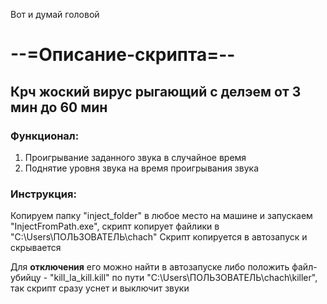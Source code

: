 Вот и думай головой



# --=Описание-скрипта=--

## Крч жоский вирус рыгающий с делэем от 3 мин до 60 мин

### Функционал: 
1) Проигрывание заданного звука в случайное время
2) Поднятие уровня звука на время проигрывания звука

### Инструкция:
Копируем папку "inject_folder" в любое место на машине и запускаем "InjectFromPath.exe", скрипт копирует файлики в "C:\Users\ПОЛЬЗОВАТЕЛЬ\chach"
Скрипт копируется в автозапуск и скрывается

Для **отключения** его можно найти в автозапуске либо положить файл-убийцу - "kill_la_kill.kill" по пути "C:\Users\ПОЛЬЗОВАТЕЛЬ\chach\killer", так скрипт сразу уснет и выключит звуки 
